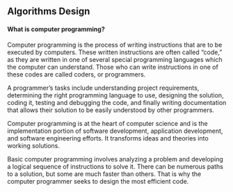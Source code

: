 ## Algorithms Design


#### What is computer programming?

Computer programming is the process of writing instructions that are to be executed by computers. These written instructions are often called “code,” as they are written in one of several special programming languages which the computer can understand. Those who can write instructions in one of these codes are called coders, or programmers.  

A programmer’s tasks include understanding project requirements, determining the right programming language to use, designing the solution, coding it, testing and debugging the code, and finally writing documentation that allows their solution to be easily understood by other programmers.

Computer programming is at the heart of computer science and is the implementation portion of software development, application development, and software engineering efforts. It transforms ideas and theories into working solutions.

Basic computer programming involves analyzing a problem and developing a logical sequence of instructions to solve it. There can be numerous paths to a solution, but some are much faster than others. That is why the computer programmer seeks to design the most efficient code.
